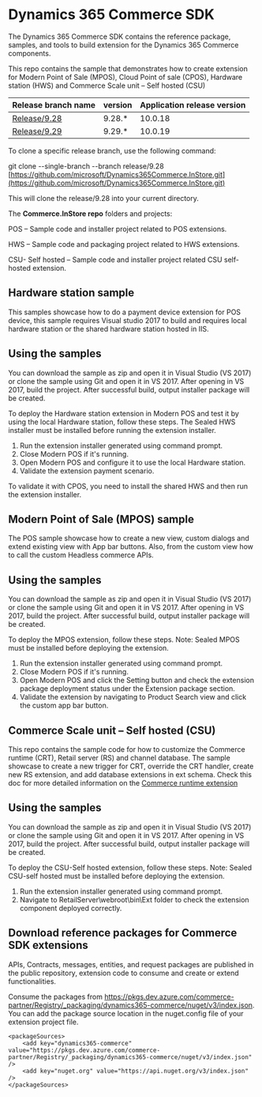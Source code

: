 # Dynamics 365 Commerce SDK

The Dynamics 365 Commerce SDK contains the reference package, samples, and tools to build extension for the Dynamics 365 Commerce components.

This repo contains the sample that demonstrates how to create extension for Modern Point of Sale (MPOS), Cloud Point of sale (CPOS), Hardware station (HWS) and Commerce Scale unit – Self hosted (CSU)

| Release branch name                                                                        | version | Application release version |
| ------------------------------------------------------------------------------------------ | ------- | --------------------------- |
| [Release/9.28](https://github.com/microsoft/Dynamics365Commerce.InStore/tree/release/9.28) | 9.28.\* | 10.0.18                     |
| [Release/9.29](https://github.com/microsoft/Dynamics365Commerce.InStore/tree/release/9.29) | 9.29.\* | 10.0.19                     |

To clone a specific release branch, use the following command:

git clone --single-branch --branch release/9.28 [https://github.com/microsoft/Dynamics365Commerce.InStore.git](https://github.com/microsoft/Dynamics365Commerce.InStore.git)

This will clone the release/9.28 into your current directory.

The **Commerce.InStore repo** folders and projects:

POS – Sample code and installer project related to POS extensions.

HWS – Sample code and packaging project related to HWS extensions.

CSU- Self hosted – Sample code and installer project related CSU self-hosted extension.

## Hardware station sample
This samples showcase how to do a payment device extension for POS device, this sample requires Visual studio 2017 to build and requires local hardware station or the shared hardware station hosted in IIS.

## Using the samples

You can download the sample as zip and open it in Visual Studio (VS 2017) or clone the sample using Git and open it in VS 2017. 
After opening in VS 2017, build the project. After successful build, output installer package will be created.

To deploy the Hardware station extension in Modern POS and test it by using the local Hardware station, follow these steps.
The Sealed HWS installer must be installed before running the extension installer.

1. Run the extension installer generated using command prompt.
2. Close Modern POS if it's running.
3. Open Modern POS and configure it to use the local Hardware station.
4. Validate the extension payment scenario.

To validate it with CPOS, you need to install the shared HWS and then run the extension installer.

## Modern Point of Sale (MPOS) sample
The POS sample showcase how to create a new view, custom dialogs and extend existing view with App bar buttons. Also, from the custom view how to call the custom Headless commerce APIs.

## Using the samples
You can download the sample as zip and open it in Visual Studio (VS 2017) or clone the sample using Git and open it in VS 2017. 
After opening in VS 2017, build the project. After successful build, output installer package will be created.

To deploy the MPOS extension, follow these steps.
Note: Sealed MPOS must be installed before deploying the extension.
1. Run the extension installer generated using command prompt.
2. Close Modern POS if it's running.
3. Open Modern POS and click the Setting button and check the extension package deployment status under the Extension package section.
4. Validate the extension by navigating to Product Search view and click the custom app bar button.

## Commerce Scale unit – Self hosted (CSU)
This repo contains the sample code for how to customize the Commerce runtime (CRT), Retail server (RS) and channel database.
The sample showcase to create a new trigger for CRT, override the CRT handler, create new RS extension, and add database extensions in ext schema. Check this doc for more detailed information on the [Commerce runtime extension](https://docs.microsoft.com/en-us/dynamics365/commerce/dev-itpro/commerce-runtime-extensibility)

## Using the samples
You can download the sample as zip and open it in Visual Studio (VS 2017) or clone the sample using Git and open it in VS 2017. 
After opening in VS 2017, build the project. After successful build, output installer package will be created.

To deploy the CSU-Self hosted extension, follow these steps.
Note: Sealed CSU-self hosted must be installed before deploying the extension.
1. Run the extension installer generated using command prompt.
2. Navigate to RetailServer\webroot\bin\Ext folder to check the extension component deployed correctly.


## Download reference packages for Commerce SDK extensions

APIs, Contracts, messages, entities, and request packages are published in the public repository, extension code to consume and create or extend functionalities.

Consume the packages from https://pkgs.dev.azure.com/commerce-partner/Registry/_packaging/dynamics365-commerce/nuget/v3/index.json. You can add the package source location in the nuget.config file of your extension project file.

```
<packageSources>
    <add key="dynamics365-commerce" value="https://pkgs.dev.azure.com/commerce-partner/Registry/_packaging/dynamics365-commerce/nuget/v3/index.json" />
    <add key="nuget.org" value="https://api.nuget.org/v3/index.json" />
</packageSources>
```